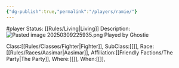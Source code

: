 ```yaml
---
{"dg-publish":true,"permalink":"/players/ramie/"}
---
```


#player 
Status: [[Rules/Living\|Living]]
Description:
![Pasted image 20250309225935.png](/img/user/Images/Pasted%20image%2020250309225935.png)
Played by Ghostie

Class:[[Rules/Classes/Fighter\|Fighter]],
SubClass:[[]],
Race:[[Rules/Races/Aasimar\|Aasimar]],
Affiliation:[[Friendly Factions/The Party\|The Party]],
Where:[[]],
When:[[]],